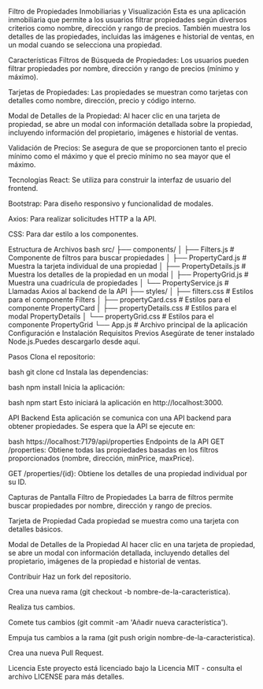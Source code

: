 Filtro de Propiedades Inmobiliarias y Visualización
Esta es una aplicación inmobiliaria que permite a los usuarios filtrar propiedades según diversos criterios como nombre, dirección y rango de precios. También muestra los detalles de las propiedades, incluidas las imágenes e historial de ventas, en un modal cuando se selecciona una propiedad.

Características
Filtros de Búsqueda de Propiedades: Los usuarios pueden filtrar propiedades por nombre, dirección y rango de precios (mínimo y máximo).

Tarjetas de Propiedades: Las propiedades se muestran como tarjetas con detalles como nombre, dirección, precio y código interno.

Modal de Detalles de la Propiedad: Al hacer clic en una tarjeta de propiedad, se abre un modal con información detallada sobre la propiedad, incluyendo información del propietario, imágenes e historial de ventas.

Validación de Precios: Se asegura de que se proporcionen tanto el precio mínimo como el máximo y que el precio mínimo no sea mayor que el máximo.

Tecnologías
React: Se utiliza para construir la interfaz de usuario del frontend.

Bootstrap: Para diseño responsivo y funcionalidad de modales.

Axios: Para realizar solicitudes HTTP a la API.

CSS: Para dar estilo a los componentes.

Estructura de Archivos
bash
src/
├── components/
│   ├── Filters.js          # Componente de filtros para buscar propiedades
│   ├── PropertyCard.js     # Muestra la tarjeta individual de una propiedad
│   ├── PropertyDetails.js  # Muestra los detalles de la propiedad en un modal
│   ├── PropertyGrid.js     # Muestra una cuadrícula de propiedades
│   └── PropertyService.js  # Llamadas Axios al backend de la API
├── styles/
│   ├── filters.css         # Estilos para el componente Filters
│   ├── propertyCard.css    # Estilos para el componente PropertyCard
│   ├── propertyDetails.css # Estilos para el modal PropertyDetails
│   └── propertyGrid.css    # Estilos para el componente PropertyGrid
└── App.js                  # Archivo principal de la aplicación
Configuración e Instalación
Requisitos Previos
Asegúrate de tener instalado Node.js.Puedes descargarlo desde aquí.

Pasos
Clona el repositorio:

bash
git clone <url-del-repositorio>
cd <carpeta-del-proyecto>
Instala las dependencias:

bash
npm install
Inicia la aplicación:

bash
npm start
Esto iniciará la aplicación en http://localhost:3000.

API Backend
Esta aplicación se comunica con una API backend para obtener propiedades. Se espera que la API se ejecute en:

bash
https://localhost:7179/api/properties
Endpoints de la API
GET /properties: Obtiene todas las propiedades basadas en los filtros proporcionados (nombre, dirección, minPrice, maxPrice).

GET /properties/{id}: Obtiene los detalles de una propiedad individual por su ID.

Capturas de Pantalla
Filtro de Propiedades
La barra de filtros permite buscar propiedades por nombre, dirección y rango de precios.

Tarjeta de Propiedad
Cada propiedad se muestra como una tarjeta con detalles básicos.

Modal de Detalles de la Propiedad
Al hacer clic en una tarjeta de propiedad, se abre un modal con información detallada, incluyendo detalles del propietario, imágenes de la propiedad e historial de ventas.

Contribuir
Haz un fork del repositorio.

Crea una nueva rama (git checkout -b nombre-de-la-caracteristica).

Realiza tus cambios.

Comete tus cambios (git commit -am 'Añadir nueva característica').

Empuja tus cambios a la rama (git push origin nombre-de-la-caracteristica).

Crea una nueva Pull Request.

Licencia
Este proyecto está licenciado bajo la Licencia MIT - consulta el archivo LICENSE para más detalles.
